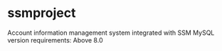 # ssmproject
Account information management system integrated with SSM
MySQL version requirements: Above 8.0
